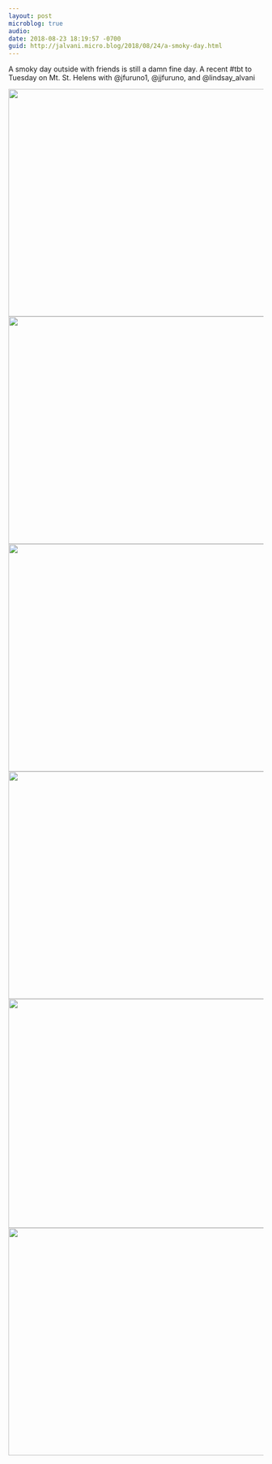 ```yaml
---
layout: post
microblog: true
audio: 
date: 2018-08-23 18:19:57 -0700
guid: http://jalvani.micro.blog/2018/08/24/a-smoky-day.html
---
```

A smoky day outside with friends is still a damn fine day. 
A recent #tbt to Tuesday on Mt. St. Helens with @jfuruno1, @jjfuruno, and @lindsay_alvani

<img src="http://micro.jehanalvani.com/uploads/2018/d0fd0c4a74.jpg" width="600" height="449" /><img src="http://micro.jehanalvani.com/uploads/2018/a44beb4153.jpg" width="600" height="449" /><img src="http://micro.jehanalvani.com/uploads/2018/24b2adcbd7.jpg" width="600" height="449" /><img src="http://micro.jehanalvani.com/uploads/2018/dbb2320183.jpg" width="600" height="449" /><img src="http://micro.jehanalvani.com/uploads/2018/2764dc5e02.jpg" width="600" height="452" /><img src="http://micro.jehanalvani.com/uploads/2018/7837424e0b.jpg" width="600" height="449" />
